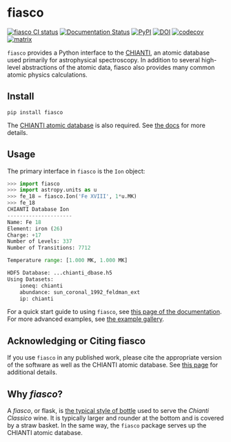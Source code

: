 # fiasco

[![fiasco CI status](https://github.com/wtbarnes/fiasco/actions/workflows/ci.yml/badge.svg)](https://github.com/wtbarnes/fiasco/actions/workflows/ci.yml)
[![Documentation Status](https://readthedocs.org/projects/fiasco/badge/?version=stable)](https://fiasco.readthedocs.io/en/stable/?badge=stable)
[![PyPI](https://img.shields.io/pypi/v/fiasco.svg)](https://pypi.python.org/pypi)
[![DOI](https://zenodo.org/badge/DOI/10.5281/zenodo.14757042.svg)](https://doi.org/10.5281/zenodo.14757042)
[![codecov](https://codecov.io/gh/wtbarnes/fiasco/branch/main/graph/badge.svg?token=damCmTyRUN)](https://codecov.io/gh/wtbarnes/fiasco)
[![matrix](https://img.shields.io/matrix/atomic-data:openastronomy.org.svg?colorB=%23FE7900&label=Chat&logo=matrix&server_fqdn=openastronomy.modular.im)](https://openastronomy.element.io/#/room/#atomic-data:openastronomy.org)

`fiasco` provides a Python interface to the [CHIANTI](http://www.chiantidatabase.org/), an atomic database used primarily for astrophysical spectroscopy.
In addition to several high-level abstractions of the atomic data, fiasco also provides many common atomic physics calculations.

## Install

```shell
pip install fiasco
```

The [CHIANTI atomic database](http://www.chiantidatabase.org/chianti_download.html) is also required.
See [the docs](https://fiasco.readthedocs.io/en/latest/quick_start.html#fiasco-quick-start) for more details.

## Usage

The primary interface in `fiasco` is the `Ion` object:

```python
>>> import fiasco
>>> import astropy.units as u
>>> fe_18 = fiasco.Ion('Fe XVIII', 1*u.MK)
>>> fe_18
CHIANTI Database Ion
---------------------
Name: Fe 18
Element: iron (26)
Charge: +17
Number of Levels: 337
Number of Transitions: 7712

Temperature range: [1.000 MK, 1.000 MK]

HDF5 Database: ...chianti_dbase.h5
Using Datasets:
    ioneq: chianti
    abundance: sun_coronal_1992_feldman_ext
    ip: chianti
```

For a quick start guide to using `fiasco`, see [this page of the documentation](https://fiasco.readthedocs.io/en/stable/quick_start.html#fiasco-quick-start).
For more advanced examples, see [the example gallery](https://fiasco.readthedocs.io/en/stable/generated/gallery/index.html).

## Acknowledging or Citing fiasco

If you use `fiasco` in any published work, please cite the appropriate version of the software as well as the CHIANTI atomic database.
See [this page](https://fiasco.readthedocs.io/en/stable/citation.html) for additional details.

## Why *fiasco*?

A *fiasco*, or flask, is [the typical style of bottle](https://en.wikipedia.org/wiki/Fiasco_(bottle)) used to serve the *Chianti Classico* wine. It is typically larger and rounder at the bottom and is covered by a straw basket. In the same way, the `fiasco` package serves up the CHIANTI atomic database.
